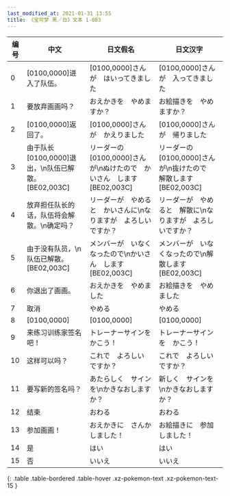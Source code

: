 ```yaml
---
last_modified_at: 2021-01-31 13:55
title: 《宝可梦 黑／白》文本 1-083
---
```

| 编号 | 中文 | 日文假名 | 日文汉字 |
| ---- | ---- | ---- | --- |
| 0 | [0100,0000]进入了队伍。 | [0100,0000]さんが　はいってきました | [0100,0000]さんが　入ってきました |
| 1 | 要放弃画画吗？ | おえかきを　やめますか？ | お絵描きを　やめますか？ |
| 2 | [0100,0000]返回了。 | [0100,0000]さんが　かえりました | [0100,0000]さんが　帰りました |
| 3 | 由于队长[0100,0000]退出，\n队伍已解散。[BE02,003C] | リーダーの　[0100,0000]さんが\nぬけたので　かいさん　します[BE02,003C] | リーダーの　[0100,0000]さんが\n抜けたので　解散します[BE02,003C] |
| 4 | 放弃担任队长的话，队伍将会解散。\n确定吗？ | リーダーが　やめると　かいさんに\nなりますが　よろしいですか？ | リーダーが　やめると　解散に\nなりますが　よろしいですか？ |
| 5 | 由于没有队员，\n队伍已解散。[BE02,003C] | メンバーが　いなくなったので\nかいさん　します[BE02,003C] | メンバーが　いなくなったので\n解散します[BE02,003C] |
| 6 | 你退出了画画。 | おえかきを　やめました | お絵描きを　やめました |
| 7 | 取消 | やめる | やめる |
| 8 | [0100,0000] | [0100,0000] | [0100,0000] |
| 9 | 来练习训练家签名吧！ | トレーナーサインを　かこう！ | トレーナーサインを　かこう！ |
| 10 | 这样可以吗？ | これで　よろしい　ですか？ | これで　よろしい　ですか？ |
| 11 | 要写新的签名吗？ | あたらしく　サインを\nかきなおしますか？ | 新しく　サインを\nかきなおしますか？ |
| 12 | 结束 | おわる | おわる |
| 13 | 参加画画！ | おえかきに　さんかしました！ | お絵描きに　参加しました！ |
| 14 | 是 | はい | はい |
| 15 | 否 | いいえ | いいえ |
{: .table .table-bordered .table-hover .xz-pokemon-text .xz-pokemon-text-15 }